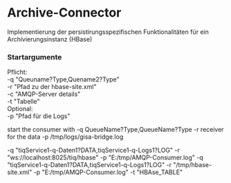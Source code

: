 Archive-Connector
===================
Implementierung der persistirungsspezifischen Funktionalitäten für ein Archivierungsinstanz (HBase)

### Startargumente
Pflicht:  
-q "Queuname?Type,Quename2?Type"  
-r "Pfad zu der hbase-site.xml"  
-c "AMQP-Server details"  
-t "Tabelle"  
Optional:  
-p "Pfad für die Logs"  


start the consumer with
-q QueueName?Type,QueueName?Type
-r receiver for the data 
-p /tmp/logs/gisa-bridge.log

-q "tiqService1-q-Daten1?DATA,tiqService1-q-Logs1?LOG" -r "ws://localhost:8025/tiq/hbase" -p "E:/tmp/AMQP-Consumer.log"
-q "tiqService1-q-Daten1?DATA,tiqService1-q-Logs1?LOG" -r "/tmp/hbase-site.xml" -p "E:/tmp/AMQP-Consumer.log" -t "HBAse_TABLE"
